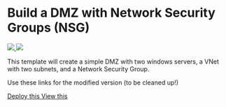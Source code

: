 # Build a DMZ with Network Security Groups (NSG)

<a href="https://portal.azure.com/#create/Microsoft.Template/uri/https%3A%2F%2Fraw.githubusercontent.com%2FAzure%2Fazure-quickstart-templates%2Fmaster%2F301-dmz-nsg-2vms%2Fazuredeploy.json" target="_blank">
    <img src="http://azuredeploy.net/deploybutton.png"/>
</a>
<a href="http://armviz.io/#/?load=https%3A%2F%2Fraw.githubusercontent.com%2FAzure%2Fazure-quickstart-templates%2Fmaster%2F301-dmz-nsg-2vms%2Fazuredeploy.json" target="_blank">
    <img src="http://armviz.io/visualizebutton.png"/>
</a>

This template will create a simple DMZ with two windows servers, a VNet with two subnets, and a Network Security Group. 

Use these links for the modified version (to be cleaned up!)

<a href="https://portal.azure.com/#create/Microsoft.Template/uri/https%3A%2F%2Fraw.githubusercontent.com%2FSystemsEngineering-Software%2Fazure-quickstart-templates%2FawSE%2F301-dmz-nsg-2vms%2Fazuredeploy.json" target="_blank">
    Deploy this
</a>

<a href="http://armviz.io/#/?load=https%3A%2F%2Fraw.githubusercontent.com%2FSystemsEngineering-Software%2Fazure-quickstart-templates%2FawSE%2F301-dmz-nsg-2vms%2Fazuredeploy.json" target="_blank">
    View this
</a>